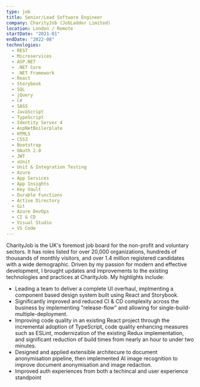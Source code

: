 ```yaml
---
type: job
title: Senior/Lead Software Engineer
company: CharityJob (JobLadder Limited)
location: London / Remote
startDate: "2021-01"
endDate: "2022-08"
technologies:
  - REST
  - Microservices
  - ASP.NET
  - .NET Core
  - .NET Framework
  - React
  - Storybook
  - SQL
  - jQuery
  - C#
  - SASS
  - JavaScript
  - TypeScript
  - Identity Server 4
  - AspNetBoilerplate
  - HTML5
  - CSS3
  - Bootstrap
  - OAuth 2.0
  - JWT
  - xUnit
  - Unit & Integration Testing
  - Azure
  - App Services
  - App Insights
  - Key Vault
  - Durable Functions
  - Active Directory
  - Git
  - Azure DevOps
  - CI & CD
  - Visual Studio
  - VS Code
---
```


CharityJob is the UK's foremost job board for the non-profit and voluntary sectors. It has roles listed for over 20,000 organizations, hundreds of thousands of monthly visitors, and over 1.4 million registered candidates with a wide demographic.
Driven by my passion for modern and effective development, I brought updates and improvements to the existing technologies and practices at CharityJob. My highlights include:

- Leading a team to deliver a complete UI overhaul, implmenting a component based design system built using React and Storybook.
- Significantly improved and reduced CI & CD complexity across the business by implementing "release-flow" and allowing for single-build-multiple-deployment.
- Improving code quality in an existing React project through the incremental adoption of TypeScript, code quality enhancing measures such as ESLint, modernization of the existing Redux implementation, and significant reduction of build times from nearly an hour to under two minutes.
- Designed and applied extensible architecure to document anonymisation pipeline, then implemented AI image recognition to improve document anonymisation and image redaction.
- Improved auth experiences from both a techincal and user experience standpoint
